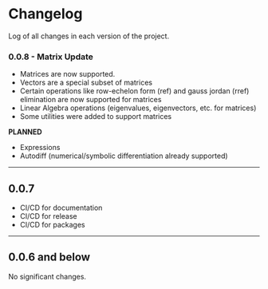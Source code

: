 # Changelog

Log of all changes in each version of the project.

### 0.0.8 - Matrix Update
 
- Matrices are now supported. 
- Vectors are a special subset of matrices
- Certain operations like row-echelon form (ref) and gauss jordan (rref) elimination are now supported for matrices
- Linear Algebra operations (eigenvalues, eigenvectors, etc. for matrices)
- Some utilities were added to support matrices

**PLANNED**

- Expressions 
- Autodiff (numerical/symbolic differentiation already supported)

---

## 0.0.7
- CI/CD for documentation
- CI/CD for release
- CI/CD for packages

--- 

## 0.0.6 and below

No significant changes.